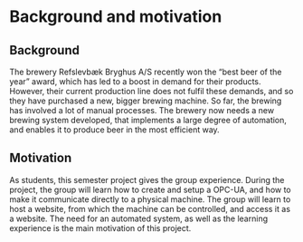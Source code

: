 # Background and motivation

## Background
The brewery Refslevbæk Bryghus A/S recently won the “best beer of the year” award, which has led to a boost in demand for their products. However, their current production line does not fulfil these demands, and so they have purchased a new, bigger brewing machine. So far, the brewing has involved a lot of manual processes. The brewery now needs a new brewing system developed, that implements a large degree of automation, and enables it to produce beer in the most efficient way.

## Motivation
As students, this semester project gives the group experience. During the project, the group will learn how to create and setup a OPC-UA, and how to make it communicate directly to a physical machine. The group will learn to host a website, from which the machine can be controlled, and access it as a website.
The need for an automated system, as well as the learning experience is the main motivation of this project.

